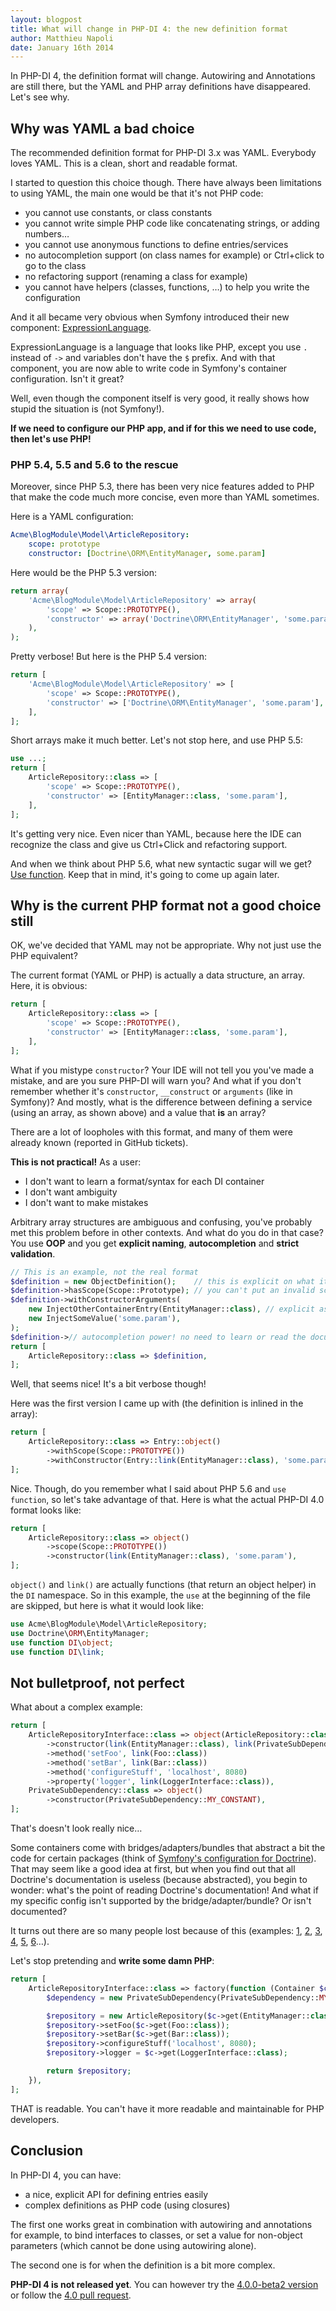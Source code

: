 ```yaml
---
layout: blogpost
title: What will change in PHP-DI 4: the new definition format
author: Matthieu Napoli
date: January 16th 2014
---
```


In PHP-DI 4, the definition format will change. Autowiring and Annotations are still there, but the YAML
and PHP array definitions have disappeared. Let's see why.

## Why was YAML a bad choice

The recommended definition format for PHP-DI 3.x was YAML. Everybody loves YAML. This is a clean, short and readable format.

I started to question this choice though. There have always been limitations to using YAML, the main one would be that
it's not PHP code:

- you cannot use constants, or class constants
- you cannot write simple PHP code like concatenating strings, or adding numbers…
- you cannot use anonymous functions to define entries/services
- no autocompletion support (on class names for example) or Ctrl+click to go to the class
- no refactoring support (renaming a class for example)
- you cannot have helpers (classes, functions, …) to help you write the configuration

And it all became very obvious when Symfony introduced their new component: [ExpressionLanguage](http://symfony.com/doc/current/components/expression_language/introduction.html).

ExpressionLanguage is a language that looks like PHP, except you use `.` instead of `->` and variables don't have the `$` prefix.
And with that component, you are now able to write code in Symfony's container configuration. Isn't it great?

Well, even though the component itself is very good, it really shows how stupid the situation is (not Symfony!).

**If we need to configure our PHP app, and if for this we need to use code, then let's use PHP!**

### PHP 5.4, 5.5 and 5.6 to the rescue

Moreover, since PHP 5.3, there has been very nice features added to PHP that make the code much more concise, even more than YAML sometimes.

Here is a YAML configuration:

```yaml
Acme\BlogModule\Model\ArticleRepository:
    scope: prototype
    constructor: [Doctrine\ORM\EntityManager, some.param]
```

Here would be the PHP 5.3 version:

```php
return array(
    'Acme\BlogModule\Model\ArticleRepository' => array(
        'scope' => Scope::PROTOTYPE(),
        'constructor' => array('Doctrine\ORM\EntityManager', 'some.param'),
    ),
);
```

Pretty verbose! But here is the PHP 5.4 version:

```php
return [
    'Acme\BlogModule\Model\ArticleRepository' => [
        'scope' => Scope::PROTOTYPE(),
        'constructor' => ['Doctrine\ORM\EntityManager', 'some.param'],
    ],
];
```

Short arrays make it much better. Let's not stop here, and use PHP 5.5:

```php
use ...;
return [
    ArticleRepository::class => [
        'scope' => Scope::PROTOTYPE(),
        'constructor' => [EntityManager::class, 'some.param'],
    ],
];
```

It's getting very nice. Even nicer than YAML, because here the IDE can recognize the class and give us Ctrl+Click and
refactoring support.

And when we think about PHP 5.6, what new syntactic sugar will we get? [Use function](https://wiki.php.net/rfc/use_function).
Keep that in mind, it's going to come up again later.

## Why is the current PHP format not a good choice still

OK, we've decided that YAML may not be appropriate. Why not just use the PHP equivalent?

The current format (YAML or PHP) is actually a data structure, an array. Here, it is obvious:

```php
return [
    ArticleRepository::class => [
        'scope' => Scope::PROTOTYPE(),
        'constructor' => [EntityManager::class, 'some.param'],
    ],
];
```

What if you mistype `constructor`? Your IDE will not tell you you've made a mistake, and are you sure PHP-DI will warn you?
And what if you don't remember whether it's `constructor`, `__construct` or `arguments` (like in Symfony)?
And mostly, what is the difference between defining a service (using an array, as shown above) and a value that **is** an array?

There are a lot of loopholes with this format, and many of them were already known (reported in GitHub tickets).

**This is not practical!** As a user:

- I don't want to learn a format/syntax for each DI container
- I don't want ambiguity
- I don't want to make mistakes

Arbitrary array structures are ambiguous and confusing, you've probably met this problem before in other contexts.
And what do you do in that case? You use **OOP** and you get **explicit naming**, **autocompletion** and **strict validation**.

```php
// This is an example, not the real format
$definition = new ObjectDefinition();    // this is explicit on what it is, this is not a value, this is an object
$definition->hasScope(Scope::Prototype); // you can't put an invalid scope in there
$definition->withConstructorArguments(
    new InjectOtherContainerEntry(EntityManager::class), // explicit as hell
    new InjectSomeValue('some.param'),
);
$definition->// autocompletion power! no need to learn or read the documentation!
return [
    ArticleRepository::class => $definition,
];
```

Well, that seems nice! It's a bit verbose though!

Here was the first version I came up with (the definition is inlined in the array):

```php
return [
    ArticleRepository::class => Entry::object()
        ->withScope(Scope::PROTOTYPE())
        ->withConstructor(Entry::link(EntityManager::class), 'some.param'),
];
```

Nice. Though, do you remember what I said about PHP 5.6 and `use function`, so let's take advantage of that.
Here is what the actual PHP-DI 4.0 format looks like:

```php
return [
    ArticleRepository::class => object()
        ->scope(Scope::PROTOTYPE())
        ->constructor(link(EntityManager::class), 'some.param'),
];
```

`object()` and `link()` are actually functions (that return an object helper) in the `DI` namespace.
So in this example, the `use` at the beginning of the file are skipped, but here is what it would look like:

```php
use Acme\BlogModule\Model\ArticleRepository;
use Doctrine\ORM\EntityManager;
use function DI\object;
use function DI\link;
```

## Not bulletproof, not perfect

What about a complex example:

```php
return [
    ArticleRepositoryInterface::class => object(ArticleRepository::class)
        ->constructor(link(EntityManager::class), link(PrivateSubDependency::class), 'some.param')
        ->method('setFoo', link(Foo::class))
        ->method('setBar', link(Bar::class))
        ->method('configureStuff', 'localhost', 8080)
        ->property('logger', link(LoggerInterface::class)),
    PrivateSubDependency::class => object()
        ->constructor(PrivateSubDependency::MY_CONSTANT),
];
```

That's doesn't look really nice…

Some containers come with bridges/adapters/bundles that abstract a bit the code for certain packages
(think of [Symfony's configuration for Doctrine](http://symfony.com/en/doc/current/reference/configuration/doctrine.html)).
That may seem like a good idea at first, but when you find out that all Doctrine's documentation is useless (because abstracted),
you begin to wonder: what's the point of reading Doctrine's documentation! And what if my specific config isn't supported
by the bridge/adapter/bundle? Or isn't documented?

It turns out there are so many people lost because of this (examples:
[1](http://stackoverflow.com/questions/12702657/how-to-configure-naming-strategy-in-doctrine-2),
[2](http://stackoverflow.com/questions/16600028/how-to-connect-to-mysql-using-ssl-on-symfony-doctrine),
[3](http://stackoverflow.com/questions/9468793/how-to-configure-doctrine-in-symfony2),
[4](http://stackoverflow.com/questions/18503093/how-do-i-change-symfony-2-doctrine-mapper-to-use-my-custom-directory-instead-of),
[5](http://stackoverflow.com/questions/16854148/how-to-make-symfony2-dic-to-call-doctrine-orm-configurationsethydrationcacheimp),
[6](http://stackoverflow.com/questions/12935829/configuring-the-translatable-doctrine2-extension-with-symfony2-using-yaml)…).

Let's stop pretending and **write some damn PHP**:

```php
return [
    ArticleRepositoryInterface::class => factory(function (Container $c) {
        $dependency = new PrivateSubDependency(PrivateSubDependency::MY_CONSTANT);

        $repository = new ArticleRepository($c->get(EntityManager::class), $dependency, 'some.param');
        $repository->setFoo($c->get(Foo::class));
        $repository->setBar($c->get(Bar::class));
        $repository->configureStuff('localhost', 8080);
        $repository->logger = $c->get(LoggerInterface::class);

        return $repository;
    }),
];
```

THAT is readable. You can't have it more readable and maintainable for PHP developers.

## Conclusion

In PHP-DI 4, you can have:

- a nice, explicit API for defining entries easily
- complex definitions as PHP code (using closures)

The first one works great in combination with autowiring and annotations for example, to bind interfaces to classes,
or set a value for non-object parameters (which cannot be done using autowiring alone).

The second one is for when the definition is a bit more complex.

**PHP-DI 4 is not released yet**. You can however try the [4.0.0-beta2 version](https://github.com/PHP-DI/PHP-DI/releases/tag/4.0.0-beta2)
or follow the [4.0 pull request](https://github.com/PHP-DI/PHP-DI/pull/119).
